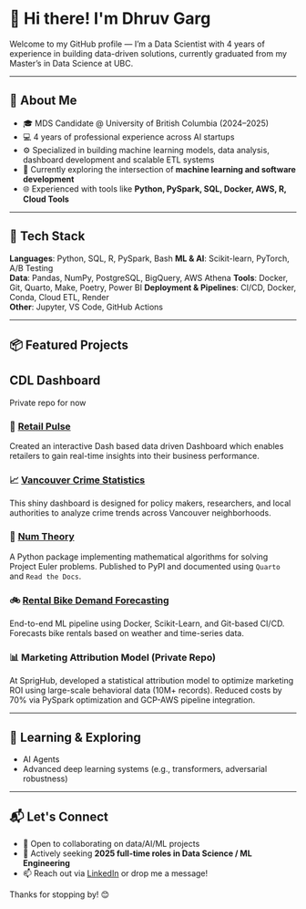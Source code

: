 # 👋 Hi there! I'm Dhruv Garg

Welcome to my GitHub profile — I’m a Data Scientist with 4 years of experience in building data-driven solutions, currently graduated from my Master’s in Data Science at UBC.

---

## 🧠 About Me

- 🎓 MDS Candidate @ University of British Columbia (2024–2025)
- 💻 4 years of professional experience across AI startups
- ⚙️ Specialized in building machine learning models, data analysis, dashboard development and scalable ETL systems
- 🔐 Currently exploring the intersection of **machine learning and software development**
- 🌐 Experienced with tools like **Python, PySpark, SQL, Docker, AWS, R, Cloud Tools**

---

## 🧰 Tech Stack

**Languages**: Python, SQL, R, PySpark, Bash
**ML & AI**: Scikit-learn, PyTorch, A/B Testing  
**Data**: Pandas, NumPy, PostgreSQL, BigQuery, AWS Athena 
**Tools**: Docker, Git, Quarto, Make, Poetry, Power BI
**Deployment & Pipelines**: CI/CD, Docker, Conda, Cloud ETL, Render  
**Other**: Jupyter, VS Code, GitHub Actions

---

## 📦 Featured Projects

## CDL Dashboard
  Private repo for now

### 🏬 [Retail Pulse](https://github.com/UBC-MDS/DSCI-532_2025_15_RetailPulse)
Created an interactive Dash based data driven Dashboard which enables retailers to gain real-time insights into their business performance.

### 📈 [Vancouver Crime Statistics](https://github.com/vrudhgarg/vancouver_crime_statistics)
This shiny dashboard is designed for policy makers, researchers, and local authorities to analyze crime trends across Vancouver neighborhoods.

### 🔢 [Num Theory](https://github.com/UBC-MDS/num_theory)
A Python package implementing mathematical algorithms for solving Project Euler problems. Published to PyPI and documented using `Quarto` and `Read the Docs`.

### 🚲 [Rental Bike Demand Forecasting](https://github.com/UBC-MDS/DSCI522-2425-28-rental-bike-prediction)
End-to-end ML pipeline using Docker, Scikit-Learn, and Git-based CI/CD. Forecasts bike rentals based on weather and time-series data.



### 📊 Marketing Attribution Model (Private Repo)
At SprigHub, developed a statistical attribution model to optimize marketing ROI using large-scale behavioral data (10M+ records). Reduced costs by 70% via PySpark optimization and GCP-AWS pipeline integration.

---

## 🧠 Learning & Exploring
- AI Agents
- Advanced deep learning systems (e.g., transformers, adversarial robustness)

---

## 📬 Let's Connect

- 💼 Open to collaborating on data/AI/ML projects
- 📢 Actively seeking **2025 full-time roles in Data Science / ML Engineering**
- 📫 Reach out via [LinkedIn](https://www.linkedin.com/in/vrudhgarg/) or drop me a message!

Thanks for stopping by! 😊

